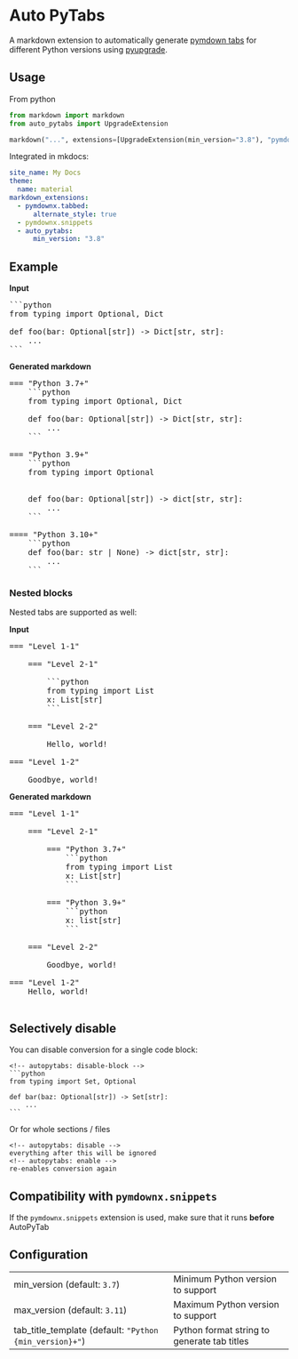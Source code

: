 # Auto PyTabs

A markdown extension to automatically generate 
[pymdown tabs](https://facelessuser.github.io/pymdown-extensions/extensions/tabbed/)
for different Python versions using [pyupgrade](https://github.com/asottile/pyupgrade).

## Usage

From python

```python
from markdown import markdown
from auto_pytabs import UpgradeExtension

markdown("...", extensions=[UpgradeExtension(min_version="3.8"), "pymdownx.tabbed"])
```

Integrated in mkdocs:

```yaml
site_name: My Docs
theme:
  name: material
markdown_extensions:
  - pymdownx.tabbed:
      alternate_style: true
  - pymdownx.snippets
  - auto_pytabs:
      min_version: "3.8"
```

## Example

**Input**

<pre>
```python
from typing import Optional, Dict

def foo(bar: Optional[str]) -> Dict[str, str]:
    ...
```
</pre>

**Generated markdown**

<pre>
=== "Python 3.7+"
    ```python
    from typing import Optional, Dict

    def foo(bar: Optional[str]) -> Dict[str, str]:
        ...
    ```

=== "Python 3.9+"
    ```python
    from typing import Optional
    
    
    def foo(bar: Optional[str]) -> dict[str, str]:
        ...
    ```

==== "Python 3.10+"
    ```python
    def foo(bar: str | None) -> dict[str, str]:
        ...
    ```
</pre>


### Nested blocks

Nested tabs are supported as well:

**Input**
<pre>
=== "Level 1-1"

    === "Level 2-1"

        ```python
        from typing import List
        x: List[str]
        ```

    === "Level 2-2"
    
        Hello, world!

=== "Level 1-2"

    Goodbye, world!
</pre>

**Generated markdown**

<pre>
=== "Level 1-1"

    === "Level 2-1"

        === "Python 3.7+"
            ```python
            from typing import List
            x: List[str]
            ```
        
        === "Python 3.9+"
            ```python
            x: list[str]
            ```

    === "Level 2-2"

        Goodbye, world!

=== "Level 1-2"
    Hello, world!
    
</pre>

## Selectively disable

You can disable conversion for a single code block:

    <!-- autopytabs: disable-block -->
    ```python
    from typing import Set, Optional
    
    def bar(baz: Optional[str]) -> Set[str]:
        ...
    ```

Or for whole sections / files

    <!-- autopytabs: disable -->
    everything after this will be ignored
    <!-- autopytabs: enable -->
    re-enables conversion again

## Compatibility with `pymdownx.snippets`

If the `pymdownx.snippets` extension is used, make sure that it runs **before** AutoPyTab

## Configuration

|                                                         |                                             |
|---------------------------------------------------------|---------------------------------------------|
| min_version (default: `3.7`)                            | Minimum Python version to support           |
| max_version (default: `3.11`)                           | Maximum Python version to support           |
| tab_title_template (default: `"Python {min_version}+"`) | Python format string to generate tab titles |

